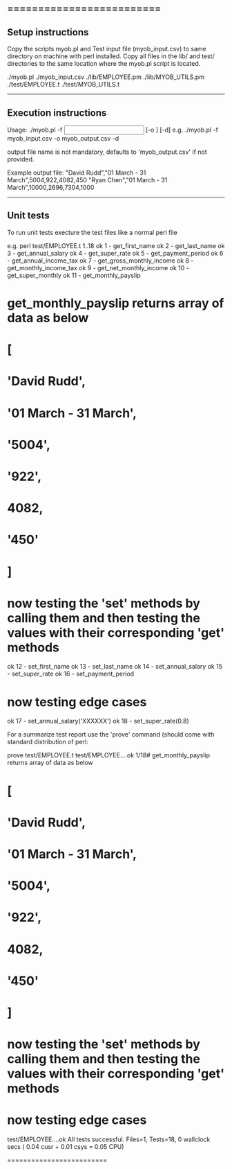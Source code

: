 =========================
----------------------
Setup instructions
----------------------
Copy the scripts myob.pl and Test input file (myob_input.csv) to same directory on machine with perl installed.
Copy all files in the lib/ and test/ directories to the same location where the myob.pl script is located.

./myob.pl
./myob_input.csv
./lib/EMPLOYEE.pm
./lib/MYOB_UTILS.pm
./test/EMPLOYEE.t
./test/MYOB_UTILS.t

----------------------
Execution instructions
----------------------

Usage: ./myob.pl -f <INPUT FILE NAME> [-o <OUTPUT FILE NAME>] [-d]
e.g.
./myob.pl -f myob_input.csv -o myob_output.csv -d

output file name is not mandatory, defaults to 'myob_output.csv' if not provided.

Example output file:
"David Rudd","01 March - 31 March",5004,922,4082,450
"Ryan Chen","01 March - 31 March",10000,2696,7304,1000


----------------------
Unit tests
----------------------
To run unit tests execture the test files like a normal perl file

e.g. 
perl test/EMPLOYEE.t
1..18
ok 1 - get_first_name
ok 2 - get_last_name
ok 3 - get_annual_salary
ok 4 - get_super_rate
ok 5 - get_payment_period
ok 6 - get_annual_income_tax
ok 7 - get_gross_monthly_income
ok 8 - get_monthly_income_tax
ok 9 - get_net_monthly_income
ok 10 - get_super_monthly
ok 11 - get_monthly_payslip
# get_monthly_payslip returns array of data as below
# [
#   'David Rudd',
#   '01 March - 31 March',
#   '5004',
#   '922',
#   4082,
#   '450'
# ]
# now testing the 'set' methods by calling them and then testing the values with their corresponding 'get' methods
ok 12 - set_first_name
ok 13 - set_last_name
ok 14 - set_annual_salary
ok 15 - set_super_rate
ok 16 - set_payment_period
# now testing edge cases
ok 17 - set_annual_salary('XXXXXX')
ok 18 - set_super_rate(0.8)


For a summarize test report use the 'prove' command (should come with standard distribution of perl:

prove test/EMPLOYEE.t
test/EMPLOYEE....ok 1/18# get_monthly_payslip returns array of data as below
# [
#   'David Rudd',
#   '01 March - 31 March',
#   '5004',
#   '922',
#   4082,
#   '450'
# ]
# now testing the 'set' methods by calling them and then testing the values with their corresponding 'get' methods
# now testing edge cases
test/EMPLOYEE....ok
All tests successful.
Files=1, Tests=18,  0 wallclock secs ( 0.04 cusr +  0.01 csys =  0.05 CPU)

=========================

